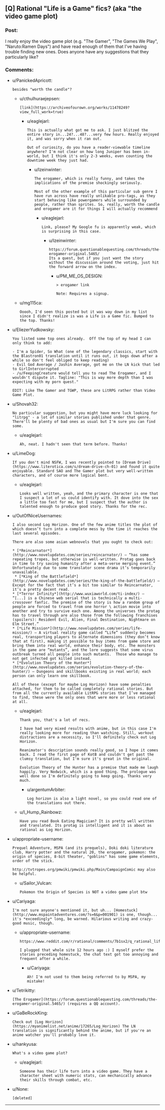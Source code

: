 ## [Q] Rational "Life is a Game" fics? (aka "the video game plot)

### Post:

I really enjoy the video game plot (e.g. "The Gamer", "The Games We Play", "Naruto:Ramen Days") and have read enough of them that I've having trouble finding new ones.  Does anyone have any suggestions that they particularly like?  

### Comments:

- u/PanickedApricott:
  ```
  besides "worth the candle"?
  ```

  - u/cthulhuraejepsen:
    ```
    [link](https://archiveofourown.org/works/11478249?view_full_work=true)
    ```

    - u/eaglejarl:
      ```
      This is actually what got me to ask. I just blitzed the entire story in...24?...48?...very few hours. Really enjoyed it, and was sorry when it ran out. 

      Out of curiosity, do you have a reader-viewable timeline anywhere? I'm not clear on how long Juniper has been in-world, but I think it's only 2-3 weeks, even counting the downtime week they just had.
      ```

      - u/Izeinwinter:
        ```
        The erogamer, which is really funny, and takes the implications of the premise shockingly seriously. 

        Most of the other example of this particular sub genre I have run across have really unlikable pro-tags, as they start behaving like powergamers while surrounded by people, rather than sprites. So, really, worth the candle and erogamer are it for things I will actually recommend
        ```

        - u/eaglejarl:
          ```
          Link, please? My Google fu is apparently weak, which is surprising in this case.
          ```

          - u/Izeinwinter:
            ```
            https://forum.questionablequesting.com/threads/the-erogamer-original.5465/
            Its a quest, but if you just want the story without the discussion around the voting, just hit the forward arrow on the index.
            ```

            - u/PM_ME_OS_DESIGN:
              ```
              > erogamer link

              Note: Requires a signup.
              ```

  - u/mg115ca:
    ```
    Ooooh, I'd seen this posted but it was way down in my list since I didn't realize is was a Life is a Game fic. Bumped to the top. Thanks!
    ```

- u/EliezerYudkowsky:
  ```
  You listed some top ones already.  Off the top of my head I can only think to add:

  - I'm a Spider, So What (one of the legendary classics, start with the Blastron01 translation until it runs out, it bogs down after a while so don't feel obliged to keep reading)
  - Evil God Average / Jashin Average, got me on the LN kick that led to GirlIntercorrupted
  - /u/FeepingCreature would tell you to read The Erogamer, and I wouldn't dispute it. Tagline: "This is way more depth than I was expecting with my porn quest."

  EDIT: Like The Gamer and TGWP, these are LitRPG rather than Video Game Plot.
  ```

- u/Shovah32:
  ```
  No particular suggestion, but you might have more luck looking for "litrpg" - a lot of similar stories published under that genre.
  There'll be plenty of bad ones as usual but I'm sure you can find some.
  ```

  - u/eaglejarl:
    ```
    Ah, neat. I hadn't seen that term before. Thanks!
    ```

- u/LimeDog:
  ```
  If you don't mind NSFW, I was recently pointed to [Dream Drive](https://www.literotica.com/s/dream-drive-ch-01) and found it quite enjoyable. Standard SAO and The Gamer plot but very well-written characters, and of course more logical bent.
  ```

  - u/eaglejarl:
    ```
    Looks well written, yeah, and the primary character is one that I suspect a lot of us could identify with. It dove into the sex a little too fast for me, but I suspect that the author is talented enough to produce good story. Thanks for the rec.
    ```

- u/OutOfNiceUsernames:
  ```
  I also second Log Horizon. One of the few anime titles the plot of which doesn’t turn into a complete mess by the time it reaches the last several episodes. 

  There are also some asian webnovels that you ought to check out:

  * [*Reincarnator*](http://www.novelupdates.com/series/reincarnator/) — “has some repeating tropes, but otherwise is well-written. Protag goes back in time to try saving humanity after a meta-verse merging event.” Unfortunately due to some translator scene drama it’s temporarily unavailable. 
   * [*King of the Battlefield*](http://www.novelupdates.com/series/the-king-of-the-battlefield/) — Except for the fact that it’s a bit too similar to Reincarnator, it’s a pretty decent read.
  * [*Terror Infinity*](http://www.wuxiaworld.com/ti-index/) —  ”[...] is a Chinese web serial that is technically a multi-crossover fanfic. The premise of the story is how a random group of people are forced to travel from one horror \ action movie into another and try to survive each one. Among the universes the protag has to travel through are also those from the following franchises (spoilers): Resident Evil, Alien, Final Destination, Nightmare on Elm Street.”
  * [*Life Mission*](http://www.novelupdates.com/series/life-mission/) — A virtual reality game called “Life” suddenly becomes real, transporting players to alternate dimensions (they don’t know that at first), making it possible to buy items from game store and bring them into real world, enhance their body, etc. The monsters in the game are “mutants”, and the lore suggests that some virus outbreak turned all people into such mutants.  Those who manage to not get infected got killed instead.
  * [*Evolution Theory of the Hunter*](http://www.novelupdates.com/series/evolution-theory-of-the-hunter/) — Dungeons and skillbooks existing in real world; each person can only learn one skillbook.

  All of these (except for maybe Log Horizon) have some penalties attached, for them to be called completely rational stories. But from all the currently available LitRPG stories that I’ve managed to find, these were the only ones that were more or less rational at all.
  ```

  - u/eaglejarl:
    ```
    Thank you, that's a lot of recs. 

    I have had very mixed results with anime, but in this case I'm really looking more for reading than watching. Still, workout distractions are a necessity, so I'll definitely check out Log Horizon. 

    Reanimator's description sounds really good, so I hope it comes back. I read the first page of KotB and couldn't get past the clumsy translation, but I'm sure it's great in the original. 

    Evolution Theory of the Hunter has a premise that made me laugh happily. Very Nodwick, which is a good thing. The prologue was well done so I'm definitely going to keep going. Thanks very much.
    ```

    - u/argentumArbiter:
      ```
      Log horizon is also a light novel, so you could read one of the translations out there.
      ```

  - u/I_Hump_Rainbowz:
    ```
    Have you read Book Eating Magician? It is pretty well written and translated. Its protag is intelligent and it is about as rational as Log Horizon.
    ```

- u/appropriate-username:
  ```
  Prequel Adventure, MSPA (and its prequels), Doki doki literature club, Harry potter and the natural 20, the erogamer, pokemon: the origin of species, 8-bit theater, "goblins" has some game elements, order of the stick.

  http://tvtropes.org/pmwiki/pmwiki.php/Main/CampaignComic may also be helpful.
  ```

  - u/Sailor_Vulcan:
    ```
    Pokemon the Origin of Species is NOT a video game plot btw
    ```

- u/Cariyaga:
  ```
  I'm not sure anyone's mentioned it, but uh... [Homestuck](http://www.mspaintadventures.com/?s=6&p=001901) is one, though... it's *exceedingly* long, be warned. Hilarious writing and crazy-good music, though.
  ```

  - u/appropriate-username:
    ```
    https://www.reddit.com/r/rational/comments/7b1sx2/q_rational_life_is_a_game_fics_aka_the_video_game/dpfnhri/

    I plugged that whole site 12 hours ago :) I myself prefer the stories preceding homestuck, the chat text got too annoying and frequent after a while.
    ```

    - u/Cariyaga:
      ```
      Ah! I'm not used to them being referred to by MSPA, my mistake!
      ```

- u/Tetrikitty:
  ```
  [The Erogamer](https://forum.questionablequesting.com/threads/the-erogamer-original.5465/) (requires a QQ account).
  ```

- u/GaBeRockKing:
  ```
  Check out [Log Horizon](https://myanimelist.net/anime/17265/Log_Horizon) The LN translation is significantly behind the anime, but if you're an anime watcher you'll probably love it.
  ```

- u/hankyusa:
  ```
  What's a video game plot?
  ```

  - u/eaglejarl:
    ```
    Someone has their life turn into a video game. They have a character sheet with numeric stats, can mechanically advance their skills through combat, etc.
    ```

- u/None:
  ```
  [deleted]
  ```

---

